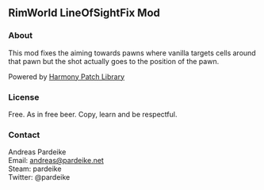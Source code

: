 ## RimWorld LineOfSightFix Mod

### About

This mod fixes the aiming towards pawns where vanilla targets cells around that pawn but the shot actually goes to the position of the pawn.

Powered by [Harmony Patch Library](https://github.com/pardeike/Harmony)

### License

Free. As in free beer. Copy, learn and be respectful.

### Contact

Andreas Pardeike  
Email: andreas@pardeike.net  
Steam: pardeike  
Twitter: @pardeike
